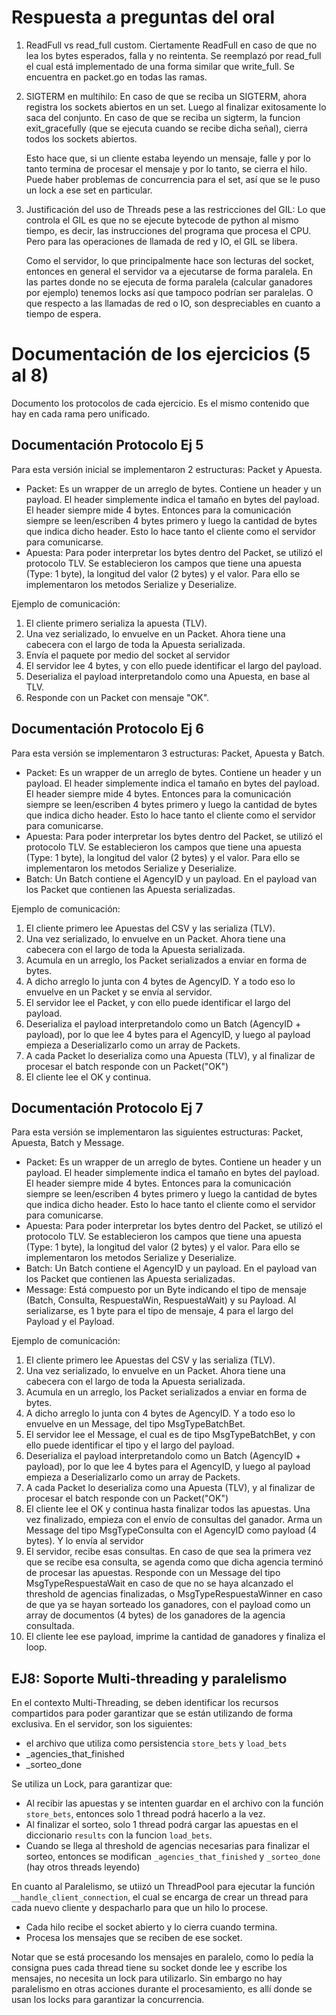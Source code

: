 # Respuesta a preguntas del oral
1. ReadFull vs read_full custom. Ciertamente ReadFull en caso de que no lea los bytes esperados, falla y no reintenta. Se reemplazó por read_full el cual está implementado de una forma similar que write_full. Se encuentra en packet.go en todas las ramas.
2. SIGTERM en multihilo: En caso de que se reciba un SIGTERM, ahora registra los sockets abiertos en un set. Luego al finalizar exitosamente lo saca del conjunto. En caso de que se reciba un sigterm, la funcion exit_gracefully (que se ejecuta cuando se recibe dicha señal), cierra todos los sockets abiertos.
    
    Esto hace que, si un cliente estaba leyendo un mensaje, falle y por lo tanto termina de procesar el mensaje y por lo tanto, se cierra el hilo.
Puede haber problemas de concurrencia para el set, así que se le puso un lock a ese set en particular.
3. Justificación del uso de Threads pese a las restricciones del GIL:  Lo que controla el GIL es que no se ejecute bytecode de python al mismo tiempo, es decir, las instrucciones del programa que procesa el CPU. Pero para las operaciones de llamada de red y IO, el GIL se libera.

    Como el servidor, lo que principalmente hace son lecturas del socket, entonces en general el servidor va a ejecutarse de forma paralela.
En las partes donde no se ejecuta de forma paralela (calcular ganadores por ejemplo) tenemos locks así que tampoco podrían ser paralelas.
O que respecto a las llamadas de red o IO, son despreciables en cuanto a tiempo de espera.

# Documentación de los ejercicios (5 al 8)
Documento los protocolos de cada ejercicio. Es el mismo contenido que hay en cada rama pero unificado.

## Documentación Protocolo Ej 5
Para esta versión inicial se implementaron 2 estructuras: Packet y Apuesta.

* Packet: Es un wrapper de un arreglo de bytes. Contiene un header y un payload. El header simplemente indica el tamaño en bytes del payload. El header siempre mide 4 bytes.
Entonces para la comunicación siempre se leen/escriben 4 bytes primero y luego la cantidad de bytes que indica dicho header. Esto lo hace tanto el cliente como el servidor para comunicarse.
* Apuesta: Para poder interpretar los bytes dentro del Packet, se utilizó el protocolo TLV. Se establecieron los campos que tiene una apuesta (Type: 1 byte), la longitud del valor (2 bytes) y el valor. Para ello se implementaron los metodos Serialize y Deserialize.

Ejemplo de comunicación:
1. El cliente primero serializa la apuesta (TLV).
2. Una vez serializado, lo envuelve en un Packet. Ahora tiene una cabecera con el largo de toda la Apuesta serializada.
3. Envía el paquete por medio del socket al servidor
4. El servidor lee 4 bytes, y con ello puede identificar el largo del payload.
5. Deserializa el payload interpretandolo como una Apuesta, en base al TLV.
6. Responde con un Packet con mensaje "OK".

## Documentación Protocolo Ej 6
Para esta versión se implementaron 3 estructuras: Packet, Apuesta y Batch.

* Packet: Es un wrapper de un arreglo de bytes. Contiene un header y un payload. El header simplemente indica el tamaño en bytes del payload. El header siempre mide 4 bytes.
Entonces para la comunicación siempre se leen/escriben 4 bytes primero y luego la cantidad de bytes que indica dicho header. Esto lo hace tanto el cliente como el servidor para comunicarse.
* Apuesta: Para poder interpretar los bytes dentro del Packet, se utilizó el protocolo TLV. Se establecieron los campos que tiene una apuesta (Type: 1 byte), la longitud del valor (2 bytes) y el valor. Para ello se implementaron los metodos Serialize y Deserialize.
* Batch: Un Batch contiene el AgencyID y un payload. En el payload van los Packet que contienen las Apuesta serializadas.

Ejemplo de comunicación:
1. El cliente primero lee Apuestas del CSV y las serializa (TLV).
2. Una vez serializado, lo envuelve en un Packet. Ahora tiene una cabecera con el largo de toda la Apuesta serializada.
3. Acumula en un arreglo, los Packet serializados a enviar en forma de bytes.
4. A dicho arreglo lo junta con 4 bytes de AgencyID. Y a todo eso lo envuelve en un Packet y se envía al servidor.
5. El servidor lee el Packet, y con ello puede identificar el largo del payload.
6. Deserializa el payload interpretandolo como un Batch (AgencyID + payload), por lo que lee 4 bytes para el AgencyID, y luego al payload empieza a Deserializarlo como un array de Packets.
7. A cada Packet lo deserializa como una Apuesta (TLV), y al finalizar de procesar el batch responde con un Packet("OK")
8. El cliente lee el OK y continua.


## Documentación Protocolo Ej 7
Para esta versión se implementaron las siguientes estructuras: Packet, Apuesta, Batch y Message.

* Packet: Es un wrapper de un arreglo de bytes. Contiene un header y un payload. El header simplemente indica el tamaño en bytes del payload. El header siempre mide 4 bytes.
Entonces para la comunicación siempre se leen/escriben 4 bytes primero y luego la cantidad de bytes que indica dicho header. Esto lo hace tanto el cliente como el servidor para comunicarse.
* Apuesta: Para poder interpretar los bytes dentro del Packet, se utilizó el protocolo TLV. Se establecieron los campos que tiene una apuesta (Type: 1 byte), la longitud del valor (2 bytes) y el valor. Para ello se implementaron los metodos Serialize y Deserialize.
* Batch: Un Batch contiene el AgencyID y un payload. En el payload van los Packet que contienen las Apuesta serializadas.
* Message: Está compuesto por un Byte indicando el tipo de mensaje (Batch, Consulta, RespuestaWin, RespuestaWait) y su Payload. Al serializarse, es 1 byte para el tipo de mensaje, 4 para el largo del Payload y el Payload.

Ejemplo de comunicación:
1. El cliente primero lee Apuestas del CSV y las serializa (TLV).
2. Una vez serializado, lo envuelve en un Packet. Ahora tiene una cabecera con el largo de toda la Apuesta serializada.
3. Acumula en un arreglo, los Packet serializados a enviar en forma de bytes.
4. A dicho arreglo lo junta con 4 bytes de AgencyID. Y a todo eso lo envuelve en un Message, del tipo MsgTypeBatchBet.
5. El servidor lee el Message, el cual es de tipo MsgTypeBatchBet, y con ello puede identificar el tipo y el largo del payload.
6. Deserializa el payload interpretandolo como un Batch (AgencyID + payload), por lo que lee 4 bytes para el AgencyID, y luego al payload empieza a Deserializarlo como un array de Packets.
7. A cada Packet lo deserializa como una Apuesta (TLV), y al finalizar de procesar el batch responde con un Packet("OK")
8. El cliente lee el OK y continua hasta finalizar todos las apuestas. Una vez finalizado, empieza con el envío de consultas del ganador. Arma un Message del tipo MsgTypeConsulta con el AgencyID como payload (4 bytes). Y lo envía al servidor
9. El servidor, recibe esas consultas. En caso de que sea la primera vez que se recibe esa consulta, se agenda como que dicha agencia terminó de procesar las apuestas. Responde con un Message del tipo MsgTypeRespuestaWait en caso de que no se haya alcanzado el threshold de agencias finalizadas, o MsgTypeRespuestaWinner en caso de que ya se hayan sorteado los ganadores, con el payload como un array de documentos (4 bytes) de los ganadores de la agencia consultada.
10. El cliente lee ese payload, imprime la cantidad de ganadores y finaliza el loop.


## EJ8: Soporte Multi-threading y paralelismo
En el contexto Multi-Threading, se deben identificar los recursos compartidos para poder garantizar que se están utilizando de forma exclusiva.
En el servidor, son los siguientes:
- el archivo que utiliza como persistencia `store_bets` y `load_bets`
- _agencies_that_finished
- _sorteo_done

Se utiliza un Lock, para garantizar que:
- Al recibir las apuestas y se intenten guardar en el archivo con la función `store_bets`, entonces solo 1 thread podrá hacerlo a la vez.
- Al finalizar el sorteo, solo 1 thread podrá cargar las apuestas en el diccionario `results` con la funcion `load_bets`.
- Cuando se llega al threshold de agencias necesarias para finalizar el sorteo, entonces se modifican `_agencies_that_finished` y `_sorteo_done` (hay otros threads leyendo)

En cuanto al Paralelismo, se utiizó un ThreadPool para ejecutar la función `__handle_client_connection`, el cual se encarga de crear un thread para cada nuevo cliente y despacharlo para que un hilo lo procese. 

- Cada hilo recibe el socket abierto y lo cierra cuando termina.
- Procesa los mensajes que se reciben de ese socket.

Notar que se está procesando los mensajes en paralelo, como lo pedía la consigna pues cada thread tiene su socket donde lee y escribe los mensajes, no necesita un lock para utilizarlo. Sin embargo no hay paralelismo en otras acciones durante el procesamiento, es allí donde se usan los locks para garantizar la concurrencia.
